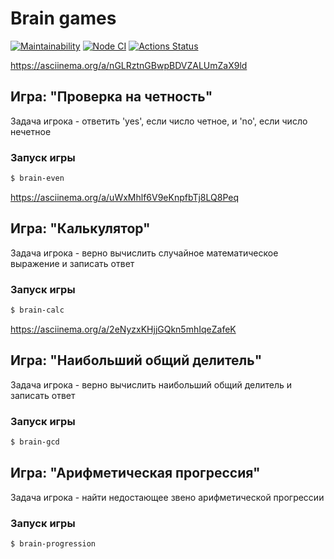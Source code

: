 # Brain games

[![Maintainability](https://api.codeclimate.com/v1/badges/a99a88d28ad37a79dbf6/maintainability)](https://codeclimate.com/github/IgorStatkevitch/backend-project-lvl1)
[![Node CI](https://github.com/IgorStatkevitch/backend-project-lvl1/workflows/Node%20CI/badge.svg?branch=main)](https://github.com/IgorStatkevitch/backend-project-lvl1/actions?query=workflow%3A%22Node+CI%22)
[![Actions Status](https://github.com/IgorStatkevitch/backend-project-lvl1/workflows/hexlet-check/badge.svg)](https://github.com/IgorStatkevitch/backend-project-lvl1/actions)

https://asciinema.org/a/nGLRztnGBwpBDVZALUmZaX9ld
## Игра: "Проверка на четность"

Задача игрока - ответить 'yes', если число четное, и 'no', если число нечетное

### Запуск игры
```sh
$ brain-even
```

https://asciinema.org/a/uWxMhlf6V9eKnpfbTj8LQ8Peq
## Игра: "Калькулятор"

Задача игрока - верно вычислить случайное математическое выражение и записать ответ

### Запуск игры
```sh
$ brain-calc
```

https://asciinema.org/a/2eNyzxKHjjGQkn5mhIqeZafeK
## Игра: "Наибольший общий делитель"

Задача игрока - верно вычислить наибольший общий делитель и записать ответ

### Запуск игры
```sh
$ brain-gcd
```


## Игра: "Арифметическая прогрессия"

Задача игрока - найти недостающее звено арифметической прогрессии

### Запуск игры
```sh
$ brain-progression
```
